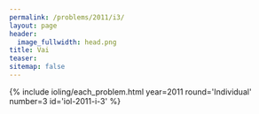 ```yaml
---
permalink: /problems/2011/i3/
layout: page
header:
  image_fullwidth: head.png
title: Vai
teaser: 
sitemap: false
---
```


{% include ioling/each_problem.html year=2011 round='Individual' number=3 id='iol-2011-i-3' %}